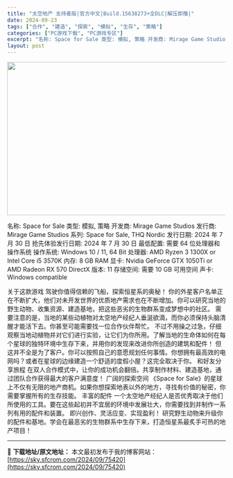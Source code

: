 ```yaml
---
title: "太空地产 支持者版|官方中文|Build.15638273+全DLC|解压即撸|"
date: 2024-09-23
tags: ["合作", "建造", "探索", "模拟", "生存", "策略"]
categories: ["PC游戏下载", "PC游戏专区"]
excerpt: "名称: Space for Sale 类型: 模拟, 策略 开发商: Mirage Game Studios 发行商: Mirage Game Studios 系列: Space for Sale, THQ Nordic 发行日期: 2024 年 7 月 30 日 抢先体验发行日期: 2024 年 &hellip;"
layout: post
---
```


<img class="aligncenter size-full wp-image-75398" src="https://sky.sfcrom.com/wp-content/uploads/2024/09/2024092309571055.webp" alt="" width="616" height="353" />

名称: Space for Sale
类型: 模拟, 策略
开发商: Mirage Game Studios
发行商: Mirage Game Studios
系列: Space for Sale, THQ Nordic
发行日期: 2024 年 7 月 30 日
抢先体验发行日期: 2024 年 7 月 30 日
最低配置:
需要 64 位处理器和操作系统
操作系统: Windows 10 / 11, 64 Bit
处理器: AMD Ryzen 3 1300X or Intel Core i5 3570K
内存: 8 GB RAM
显卡: Nvidia GeForce GTX 1050Ti or AMD Radeon RX 570
DirectX 版本: 11
存储空间: 需要 10 GB 可用空间
声卡: Windows compatible

关于这款游戏
驾驶你值得信赖的飞船，探索恒星系的奥秘！
你的外星客户名单正在不断扩大，他们对未开发世界的优质地产需求也在不断增加。你可以研究当地的野生动物、收集资源、建造基地，把这些恶劣的生物群系变成梦想中的社区。
需要注意的是，当地的某些动植物对太空地产经纪人垂涎欲滴，而你必须保持头脑清醒才能活下去。你甚至可能需要找一位合作伙伴帮忙。
不过不用操之过急，仔细观察当地动植物并对它们进行实验，让它们为你所用。了解当地的生命体如何在每个星球的独特环境中生存下来，并用你的发现来改进你所创造的建筑和配件！
但这并不全是为了客户。你可以按照自己的意愿规划任何事情。你想拥有最高效的电网吗？或者在星球的边缘建造一个舒适的度假小屋？这完全取决于你。
和好友分享旅程
在双人合作模式中，让你的成功机会翻倍。共享制作材料、建造基地，通过团队合作获得最大的客户满意度！
广阔的探索空间
《Space for Sale》的星球上不仅有无限的地产商机。如果你想探索地表以外的地方，寻找有价值的秘密，你需要掌握所有的生存技能。
丰富的配件
一个太空地产经纪人是否优秀取决于他们所使用的工具。要在这些起初并不宜居的环境中发展壮大，你需要找到并制作一系列有用的配件和装置。
即兴创作、灵活应变、实现盈利！
研究野生动物来升级你的配件和基地。学会在最恶劣的生物群系中生存下来，打造恒星系最炙手可热的地产项目！

---
📖 **下载地址/原文地址：** 本文最初发布于我的博客网站：[https://sky.sfcrom.com/2024/09/75420](https://sky.sfcrom.com/2024/09/75420)
